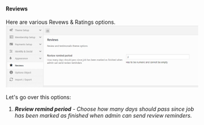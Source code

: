 #### Reviews

Here are various Revews & Ratings options.![](/assets/84.png)

Let's go over this options:

1. _**Review remind period** - Choose how many days should pass since job has been marked as finished when admin can send review reminders._



